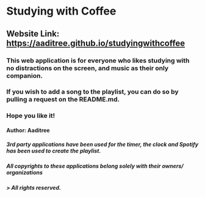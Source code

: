 # Studying with Coffee

## Website Link: https://aaditree.github.io/studyingwithcoffee


### This web application is for everyone who likes studying with no distractions on the screen, and music as their only companion. 
### If you wish to add a song to the playlist, you can do so by pulling a request on the README.md.

### Hope you like it!






















#### Author: Aaditree

##### 3rd party applications have been used for the timer, the clock and Spotify has been used to create the playlist. 
##### All copyrights to these applications belong solely with their owners/ organizations

##### > All rights reserved.
